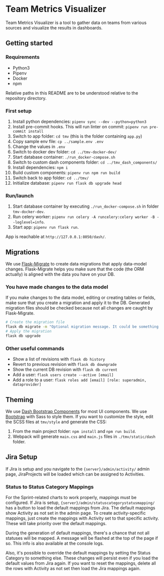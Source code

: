 # Team Metrics Visualizer

Team Metrics Visualizer is a tool to gather data on teams from various sources and visualize the results in dashboards.

## Getting started

### Requirements

* Python3
* Pipenv
* Docker
* npm

Relative paths in this README are to be understood relative to the repository directory.

### First setup

1. Install python dependencies: `pipenv sync --dev --python=python3`
1. Install pre-commit hooks. This will run linter on commit: `pipenv run pre-commit install`
1. Switch to app folder: `cd tmv` (this is the folder containing `app.py`)
1. Copy sample env file: `cp ../sample.env .env`
1. Change the values in `.env`
1. Switch to docker dev folder: `cd ../tmv-docker-dev/`
1. Start database container: `./run_docker-compose.sh`
1. Switch to custom dash components folder: `cd ../tmv_dash_components/`
1. Install dependencies: `npm i`
1. Build custom components: `pipenv run npm run build`
1. Switch back to app folder: `cd ../tmv/`
1. Initialize database: `pipenv run flask db upgrade head`

### Run/launch

1. Start database container by executing `./run_docker-compose.sh` in folder `tmv-docker-dev`.
1. Run celery worker: `pipenv run celery -A runcelery:celery worker -B --loglevel=info`.
1. Start app: `pipenv run flask run`.

App is reachable at `http://127.0.0.1:8050/dash/`.

## Migrations

We use [Flask-Migrate](https://flask-migrate.readthedocs.io/en/latest/) to create data migrations that apply data-model changes. Flask-Migrate helps you make sure that the code (the ORM actually) is aligned with the data you have on your DB.

### You have made changes to the data model

If you make changes to the data model, editing or creating tables or fields, make sure that you create a migration and apply it to the DB. Generated migration files should be checked because not all changes are caught by Flask-Migrate.

```sh
# Create the migration file
flask db migrate -m "Optional migration message. It could be something like ``Added name field``"
# Apply the migration
flask db upgrade
```

### Other useful commands

* Show a list of revisions with `flask db history`
* Revert to previous revision with `flask db downgrade`
* Show the current DB revision with `flask db current`
* Add a user: `flask users create --active [email]`
* Add a role to a user: `flask roles add [email] [role: superadmin, dataprovider]`

## Theming

We use [Dash Bootstrap Components](https://dash-bootstrap-components.opensource.faculty.ai/) for most UI components.
We use [Bootstrap](https://getbootstrap.com/) with Sass to style them.
If you want to customize the style, edit the SCSS files at `tmv/style` and generate the CSS:

1. From the main project folder: `npm install` and `npm run build`.
1. Webpack will generate `main.css` and `main.js` files in `./tmv/static/dash` folder.

## Jira Setup

If Jira is setup and you navigate to the `{server}/admin/activity/` admin page, JiraProjects will be loaded which can be assigned to Activities.

### Status to Status Category Mappings

For the Sprint-related charts to work properly, mappings must be configured. If Jira is setup, `{server}/admin/statuscategorystatusmapping/` has a button to load the default mappings from Jira. The default mappings show Activity as not set in the admin page. To create activity-specific mappings, just create the mappings with Activity set to that specific activity. These will take priority over the default mappings.

During the generation of default mappings, there's a chance that not all statuses will be mapped. A message will be flashed at the top of the page if so. This info is also available at the console logs.

Also, it's possible to override the default mappings by setting the Status Category to something else. These changes will persist even if you load the default values from Jira again. If you want to reset the mappings, delete all the rows with Activity as not set then load the Jira mappings again.

